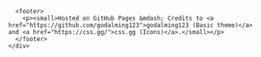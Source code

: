 
      <footer>
        <p><small>Hosted on GitHub Pages &mdash; Credits to <a href="https://github.com/godalming123">godalming123 (Basic theme)</a> and <a href="https://css.gg/">css.gg (Icons)</a>.</small></p>
      </footer>
    </div>
  </body>
</html>